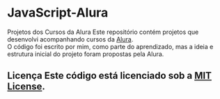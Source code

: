 # JavaScript-Alura
Projetos dos Cursos da Alura  Este repositório contém projetos que desenvolvi acompanhando cursos da [Alura](https://www.alura.com.br/). 
<br/>
O código foi escrito por mim, como parte do aprendizado, mas a ideia e estrutura inicial do projeto foram propostas pela Alura. 

## Licença Este código está licenciado sob a [MIT License](LICENSE).
